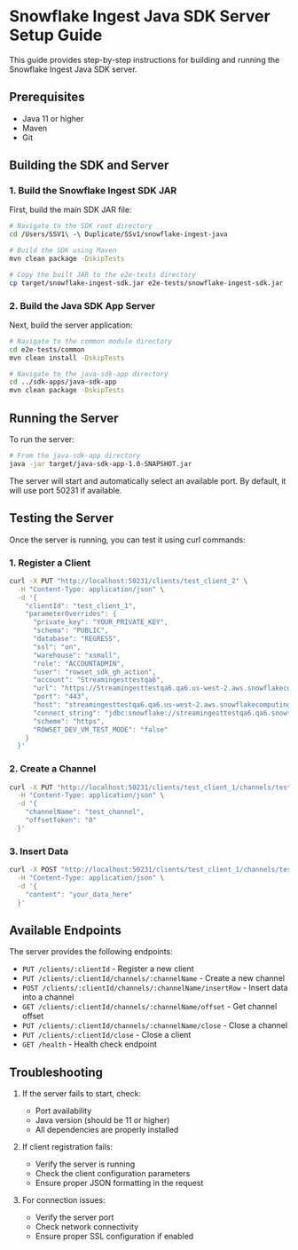 # Snowflake Ingest Java SDK Server Setup Guide

This guide provides step-by-step instructions for building and running the Snowflake Ingest Java SDK server.

## Prerequisites

- Java 11 or higher
- Maven
- Git

## Building the SDK and Server

### 1. Build the Snowflake Ingest SDK JAR

First, build the main SDK JAR file:

```bash
# Navigate to the SDK root directory
cd /Users/SSV1\ -\ Duplicate/SSv1/snowflake-ingest-java

# Build the SDK using Maven
mvn clean package -DskipTests

# Copy the built JAR to the e2e-tests directory
cp target/snowflake-ingest-sdk.jar e2e-tests/snowflake-ingest-sdk.jar
```

### 2. Build the Java SDK App Server

Next, build the server application:

```bash
# Navigate to the common module directory
cd e2e-tests/common
mvn clean install -DskipTests

# Navigate to the java-sdk-app directory
cd ../sdk-apps/java-sdk-app
mvn clean package -DskipTests
```

## Running the Server

To run the server:

```bash
# From the java-sdk-app directory
java -jar target/java-sdk-app-1.0-SNAPSHOT.jar
```

The server will start and automatically select an available port. By default, it will use port 50231 if available.

## Testing the Server

Once the server is running, you can test it using curl commands:

### 1. Register a Client

```bash
curl -X PUT "http://localhost:50231/clients/test_client_2" \
  -H "Content-Type: application/json" \
  -d '{
    "clientId": "test_client_1",
    "parameterOverrides": {
      "private_key": "YOUR_PRIVATE_KEY",
      "schema": "PUBLIC",
      "database": "REGRESS",
      "ssl": "on",
      "warehouse": "xsmall",
      "role": "ACCOUNTADMIN",
      "user": "rowset_sdk_gh_action",
      "account": "Streamingesttestqa6",
      "url": "https://Streamingesttestqa6.qa6.us-west-2.aws.snowflakecomputing.com:443",
      "port": "443",
      "host": "streamingesttestqa6.qa6.us-west-2.aws.snowflakecomputing.com",
      "connect_string": "jdbc:snowflake://streamingesttestqa6.qa6.snowflakecomputing.com:443",
      "scheme": "https",
      "ROWSET_DEV_VM_TEST_MODE": "false"
    }
  }'
```

### 2. Create a Channel

```bash
curl -X PUT "http://localhost:50231/clients/test_client_1/channels/test_channel" \
  -H "Content-Type: application/json" \
  -d '{
    "channelName": "test_channel",
    "offsetToken": "0"
  }'
```

### 3. Insert Data

```bash
curl -X POST "http://localhost:50231/clients/test_client_1/channels/test_channel/insertRow" \
  -H "Content-Type: application/json" \
  -d '{
    "content": "your_data_here"
  }'
```

## Available Endpoints

The server provides the following endpoints:

- `PUT /clients/:clientId` - Register a new client
- `PUT /clients/:clientId/channels/:channelName` - Create a new channel
- `POST /clients/:clientId/channels/:channelName/insertRow` - Insert data into a channel
- `GET /clients/:clientId/channels/:channelName/offset` - Get channel offset
- `PUT /clients/:clientId/channels/:channelName/close` - Close a channel
- `PUT /clients/:clientId/close` - Close a client
- `GET /health` - Health check endpoint

## Troubleshooting

1. If the server fails to start, check:
   - Port availability
   - Java version (should be 11 or higher)
   - All dependencies are properly installed

2. If client registration fails:
   - Verify the server is running
   - Check the client configuration parameters
   - Ensure proper JSON formatting in the request

3. For connection issues:
   - Verify the server port
   - Check network connectivity
   - Ensure proper SSL configuration if enabled